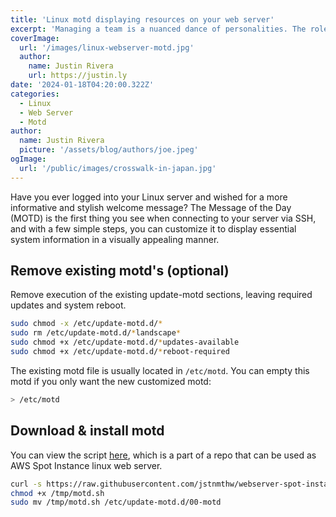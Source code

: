 ```yaml
---
title: 'Linux motd displaying resources on your web server'
excerpt: 'Managing a team is a nuanced dance of personalities. The role of managing extends beyond project timelines and deliverables, delving into the intricacies of human dynamics within the team—a journey marked not only by successes but also by the challenges, _and failures_, that shape us.'
coverImage:
  url: '/images/linux-webserver-motd.jpg'
  author:
    name: Justin Rivera
    url: https://justin.ly
date: '2024-01-18T04:20:00.322Z'
categories:
  - Linux
  - Web Server
  - Motd
author:
  name: Justin Rivera
  picture: '/assets/blog/authors/joe.jpeg'
ogImage:
  url: '/public/images/crosswalk-in-japan.jpg'
---
```


Have you ever logged into your Linux server and wished for a more informative and stylish welcome message? The Message of the Day (MOTD) is the first thing you see when connecting to your server via SSH, and with a few simple steps, you can customize it to display essential system information in a visually appealing manner.

## Remove existing motd's (optional)

Remove execution of the existing update-motd sections, leaving required updates and system reboot.

```sh
sudo chmod -x /etc/update-motd.d/*
sudo rm /etc/update-motd.d/*landscape*
sudo chmod +x /etc/update-motd.d/*updates-available
sudo chmod +x /etc/update-motd.d/*reboot-required
```

The existing motd file is usually located in `/etc/motd`. You can empty this motd if you only want the new customized motd:

```sh
> /etc/motd
```

## Download &amp; install motd

You can view the script [here](https://raw.githubusercontent.com/jstnmthw/webserver-spot-instance/master/motd.sh), which is a part of a repo that can be used as AWS Spot Instance linux web server.

```sh
curl -s https://raw.githubusercontent.com/jstnmthw/webserver-spot-instance/master/motd.sh > /tmp/motd.sh
chmod +x /tmp/motd.sh
sudo mv /tmp/motd.sh /etc/update-motd.d/00-motd
```
